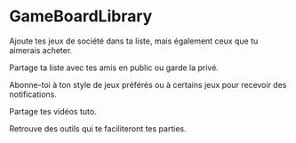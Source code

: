 # GameBoardLibrary
Ajoute tes jeux de société dans ta liste, mais également ceux que tu aimerais acheter.

Partage ta liste avec tes amis en public ou garde la privé.

Abonne-toi à ton style de jeux préférés ou à certains jeux pour recevoir des notifications.

Partage tes vidéos tuto.

Retrouve des outils qui te faciliteront tes parties.
